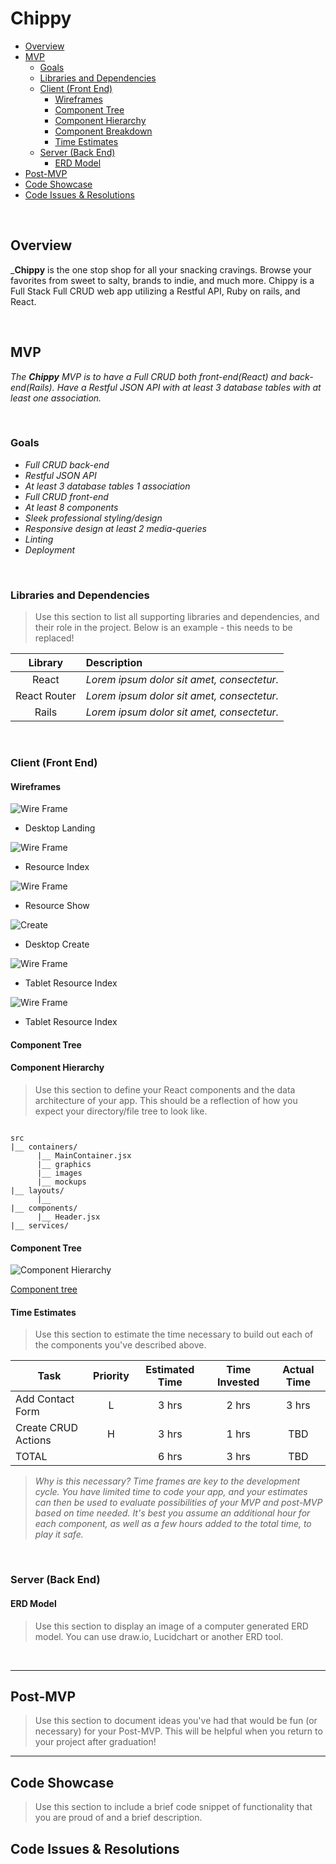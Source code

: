 # Chippy

- [Overview](#overview)
- [MVP](#mvp)
  - [Goals](#goals)
  - [Libraries and Dependencies](#libraries-and-dependencies)
  - [Client (Front End)](#client-front-end)
    - [Wireframes](#wireframes)
    - [Component Tree](#component-tree)
    - [Component Hierarchy](#component-hierarchy)
    - [Component Breakdown](#component-breakdown)
    - [Time Estimates](#time-estimates)
  - [Server (Back End)](#server-back-end)
    - [ERD Model](#erd-model)
- [Post-MVP](#post-mvp)
- [Code Showcase](#code-showcase)
- [Code Issues & Resolutions](#code-issues--resolutions)

<br>

## Overview

_**Chippy** is the one stop shop for all your snacking cravings. Browse your favorites from sweet to salty, brands to indie, and much more. 
Chippy is a Full Stack Full CRUD web app utilizing a Restful API, Ruby on rails, and React. 


<br>

## MVP

_The **Chippy** MVP is to have a Full CRUD both front-end(React) and back-end(Rails). Have a Restful JSON API with at least 3 database tables with at least one
association._

<br>

### Goals

- _Full CRUD back-end_
- _Restful JSON API_
- _At least 3 database tables 1 association_
- _Full CRUD front-end_
- _At least 8 components_
- _Sleek professional styling/design_
- _Responsive design at least 2 media-queries_
- _Linting_
- _Deployment_

<br>

### Libraries and Dependencies

> Use this section to list all supporting libraries and dependencies, and their role in the project. Below is an example - this needs to be replaced!

|     Library      | Description                                |
| :--------------: | :----------------------------------------- |
|      React       | _Lorem ipsum dolor sit amet, consectetur._ |
|   React Router   | _Lorem ipsum dolor sit amet, consectetur._ |
|      Rails       | _Lorem ipsum dolor sit amet, consectetur._ |


<br>

### Client (Front End)

#### Wireframes



![Wire Frame](https://puu.sh/Hb8yT/e9f34a3897.png)

- Desktop Landing

![Wire Frame](https://puu.sh/Hb8A6/dbe581fdaa.png)

- Resource Index

![Wire Frame](https://puu.sh/Hb8KN/096f209a9c.png)

- Resource Show

![Create](https://puu.sh/Hb8Cr/d472e7e386.png)

- Desktop Create

![Wire Frame](https://puu.sh/Hb8MC/2aeeb8c68e.png)

- Tablet Resource Index

![Wire Frame](https://puu.sh/Hb8NA/53f99a66ec.png)

- Tablet Resource Index

#### Component Tree



#### Component Hierarchy

> Use this section to define your React components and the data architecture of your app. This should be a reflection of how you expect your directory/file tree to look like. 

``` structure

src
|__ containers/
      |__ MainContainer.jsx
      |__ graphics
      |__ images
      |__ mockups
|__ layouts/
      |__ 
|__ components/
      |__ Header.jsx
|__ services/

```

#### Component Tree

![Component Hierarchy]()

[Component tree](https://puu.sh/Hb9BL/33893702af.png)

#### Time Estimates

> Use this section to estimate the time necessary to build out each of the components you've described above.

| Task                | Priority | Estimated Time | Time Invested | Actual Time |
| ------------------- | :------: | :------------: | :-----------: | :---------: |
| Add Contact Form    |    L     |     3 hrs      |     2 hrs     |    3 hrs    |
| Create CRUD Actions |    H     |     3 hrs      |     1 hrs     |     TBD     |
| TOTAL               |          |     6 hrs      |     3 hrs     |     TBD     |

> _Why is this necessary? Time frames are key to the development cycle. You have limited time to code your app, and your estimates can then be used to evaluate possibilities of your MVP and post-MVP based on time needed. It's best you assume an additional hour for each component, as well as a few hours added to the total time, to play it safe._

<br>

### Server (Back End)

#### ERD Model

> Use this section to display an image of a computer generated ERD model. You can use draw.io, Lucidchart or another ERD tool.

<br>

***

## Post-MVP

> Use this section to document ideas you've had that would be fun (or necessary) for your Post-MVP. This will be helpful when you return to your project after graduation!

***

## Code Showcase

> Use this section to include a brief code snippet of functionality that you are proud of and a brief description.

## Code Issues & Resolutions
